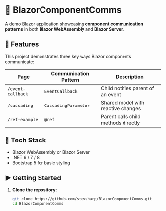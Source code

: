 # 📘 BlazorComponentComms

A demo Blazor application showcasing **component communication patterns** in both **Blazor WebAssembly** and **Blazor Server**.

## 🔧 Features

This project demonstrates three key ways Blazor components communicate:

| Page             | Communication Pattern | Description                           |
|------------------|-----------------------|---------------------------------------|
| `/event-callback` | `EventCallback`       | Child notifies parent of an event     |
| `/cascading`      | `CascadingParameter`  | Shared model with reactive changes    |
| `/ref-example`    | `@ref`                | Parent calls child methods directly   |

## 🧪 Tech Stack

- Blazor WebAssembly or Blazor Server
- .NET 6 / 7 / 8
- Bootstrap 5 for basic styling

## ▶️ Getting Started

1. **Clone the repository:**

   ```bash
   git clone https://github.com/stevsharp/BlazorComponentComms.git
   cd BlazorComponentComms
